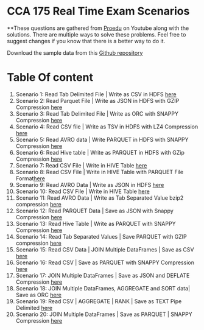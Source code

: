 # CCA 175 Real Time Exam Scenarios

\*\*These questions are gathered from [Proedu](https://www.youtube.com/watch?v=GOodMVR9Vdo&list=PLxPiYXz4lGTPlzBCt3dia04_kR28FtFV3) on Youtube along with the solutions. There are multiple ways to solve these problems. Feel free to suggest changes if you know that there is a better way to do it.

Download the sample data from this [Github repository](https://github.com/proedu-organisation/CCA-175-practice-tests-resource)

# Table Of content

1. Scenario 1: Read Tab Delimited File | Write as CSV in HDFS [here](scenario01.md)
2. Scenario 2: Read Parquet File | Write as JSON in HDFS with GZIP Compression [here](scenario02.md)
3. Scenario 3: Read Tab Delimited File | Write as ORC with SNAPPY Compression [here](scenario03.md)
4. Scenario 4: Read CSV file | Write as TSV in HDFS with LZ4 Compression [here](scenario04.md)
5. Scenario 5: Read AVRO data | Write PARQUET in HDFS with SNAPPY Compression [here](scenario05.md)
6. Scenario 6: Read Hive table | Write as PARQUET in HDFS with GZip Compression [here](scenario06.md)
7. Scenario 7: Read CSV File | Write in HIVE Table [here](scenario07.md)
8. Scenario 8: Read CSV File | Write in HIVE Table with PARQUET File Format[here](scenario08.md)
9. Scenario 9: Read AVRO Data | Write as JSON in HDFS [here](scenario09.md)
10. Scenario 10: Read CSV File | Write in HIVE Table [here](scenario10.md)
11. Scenario 11: Read AVRO Data | Write as Tab Separated Value bzip2 compression [here](scenario11.md)
12. Scenario 12: Read PARQUET Data | Save as JSON with Snappy Compression [here](scenario12.md)
13. Scenario 13: Read Hive Table | Write as PARQUET with SNAPPY Compression [here](scenario13.md)
14. Scenario 14: Read Tab Separated Values | Save PARQUET with GZIP compression [here](scenario14.md)
15. Scenario 15: Read CSV Data | JOIN Multiple DataFrames | Save as CSV [here](scenario15.md)
16. Scenario 16: Read CSV | Save as PARQUET with SNAPPY Compression [here](scenario16.md)
17. Scenario 17: JOIN Multiple DataFrames | Save as JSON and DEFLATE Compression [here](scenario17.md)
18. Scenario 18: JOIN Multiple DataFrames, AGGREGATE and SORT data| Save as ORC [here](scenario18.md)
19. Scenario 19: Read CSV | AGGREGATE | RANK | Save as TEXT Pipe Delimited [here](scenario19.md)
20. Scenario 20: JOIN Multiple DataFrames | Save as PARQUET | SNAPPY Compression [here](scenario20.md)
